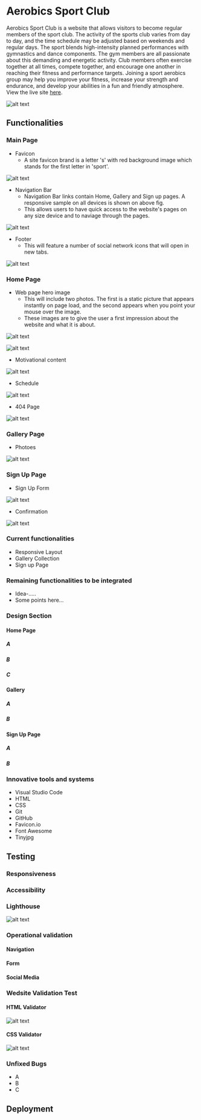 # Aerobics Sport Club


Aerobics Sport Club is a website that allows visitors to become regular members of the sport club. The activity of the sports club varies from day to day, and the time schedule may be adjusted based on weekends and regular days. The sport blends high-intensity planned performances with gymnastics and dance components. The gym members are all passionate about this demanding and energetic activity. Club members often exercise together at all times, compete together, and encourage one another in reaching their fitness and performance targets. Joining a sport aerobics group may help you improve your fitness, increase your strength and endurance, and develop your abilities in a fun and friendly atmosphere. View the live site [here](https://bky201.github.io/Aerobic-sport/). 



![alt text](https://github.com/bky201/Aerobic-sport/blob/main/assets/images/multi-mocup.png)

## Functionalities

### Main Page
* Favicon 
  * A site favicon brand is a letter 's' with red background image which stands for the first letter in 'sport'.

![alt text](https://github.com/bky201/Aerobic-sport/blob/main/assets/images/favicon.png)

* Navigation Bar
  * Navigation Bar links contain Home, Gallery and Sign up pages. A responsive sample on all devices is shown on above fig.
  * This allows users to have quick access to the website's pages on any size device and to naviage through the pages.

![alt text](https://github.com/bky201/Aerobic-sport/blob/main/assets/images/nav.png)

* Footer
  * This will feature a number of social network icons that will open in new tabs. 
 
![alt text](https://github.com/bky201/Aerobic-sport/blob/main/assets/images/footer.png)

### Home Page
* Web page hero image
  * This will include two photos. The first is a static picture that appears instantly on page load, and the second appears when you point your mouse over the image.
  * These images are to give the user a first impression about the website and  what it is about.


![alt text](https://github.com/bky201/Aerobic-sport/blob/main/assets/images/main-image.png)


![alt text](https://github.com/bky201/Aerobic-sport/blob/main/assets/images/secondary-image.png)


* Motivational content

![alt text](https://github.com/bky201/Aerobic-sport/blob/main/assets/images/motivational-image.png)

* Schedule

![alt text](https://github.com/bky201/Aerobic-sport/blob/main/assets/images/schedule.png)


* 404 Page

![alt text](https://github.com/bky201/Aerobic-sport/blob/main/assets/images/page-not-found.png)


### Gallery Page

* Photoes 

![alt text](https://github.com/bky201/Aerobic-sport/blob/main/assets/images/gallery.png)


### Sign Up Page

* Sign Up Form

![alt text](https://github.com/bky201/Aerobic-sport/blob/main/assets/images/signup-form.png)


* Confirmation

![alt text](https://github.com/bky201/Aerobic-sport/blob/main/assets/images/signup-confirmation.png)

### Current functionalities
* Responsive Layout
* Gallery Collection
* Sign up Page


### Remaining functionalities to be integrated
* Idea-.....
* Some points here...

### Design Section

#### Home Page

##### A
##### B
##### C

#### Gallery
##### A
##### B

#### Sign Up Page
##### A
##### B

### Innovative tools and systems

* Visual Studio Code
* HTML
*  CSS
*  Git
*  GitHub
*  Favicon.io
*  Font Awesome
*  Tinyjpg

## Testing

### Responsiveness

### Accessibility

### Lighthouse 

![alt text](https://github.com/bky201/Aerobic-sport/blob/main/assets/images/Lighthouse.png)

### Operational validation

#### Navigation
#### Form
#### Social Media

### Wedsite Validation Test 

#### HTML Validator
![alt text](https://github.com/bky201/Aerobic-sport/blob/main/assets/images/html-validator.png)

#### CSS Validator
![alt text](https://github.com/bky201/Aerobic-sport/blob/main/assets/images/css-validator.png)

### Unfixed Bugs
* A
* B
* C

## Deployment







  


